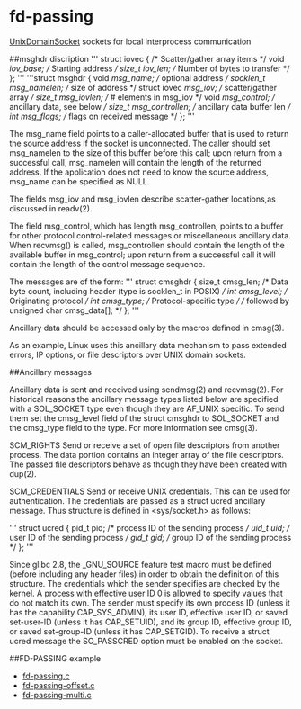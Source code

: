 # fd-passing 
[UnixDomainSocket](http://linux.die.net/man/7/unix) sockets for local interprocess communication

##msghdr discription
'''
struct iovec {                    /* Scatter/gather array items */
    void  *iov_base;              /* Starting address */
    size_t iov_len;               /* Number of bytes to transfer */
};
'''
'''struct msghdr {
    void         *msg_name;       /* optional address */
    socklen_t     msg_namelen;    /* size of address */
    struct iovec *msg_iov;        /* scatter/gather array */
    size_t        msg_iovlen;     /* # elements in msg_iov */
    void         *msg_control;    /* ancillary data, see below */
    size_t        msg_controllen; /* ancillary data buffer len */
    int           msg_flags;      /* flags on received message */
};
'''

The msg_name field points to a caller-allocated buffer that is used to return the source address if the socket is unconnected.  The
caller should set msg_namelen to the size of this buffer before this call; upon return from a successful call, msg_namelen will contain
the length of the returned address.  If the application does not need to know the source address, msg_name can be specified as NULL.

The fields msg_iov and msg_iovlen describe scatter-gather locations,as discussed in readv(2).

The field msg_control, which has length msg_controllen, points to a buffer for other protocol control-related messages or miscellaneous
ancillary data.  When recvmsg() is called, msg_controllen should contain the length of the available buffer in msg_control; upon
return from a successful call it will contain the length of the control message sequence.

The messages are of the form:
    '''
    struct cmsghdr {
        size_t cmsg_len;    /* Data byte count, including header
                               (type is socklen_t in POSIX) */
        int    cmsg_level;  /* Originating protocol */
        int    cmsg_type;   /* Protocol-specific type */
        /* followed by
           unsigned char cmsg_data[]; */
    };
    '''

Ancillary data should be accessed only by the macros defined in cmsg(3).

As an example, Linux uses this ancillary data mechanism to pass extended errors, IP options, or file descriptors over UNIX domain sockets.

##Ancillary messages

Ancillary data is sent and received using sendmsg(2) and recvmsg(2). 
For historical reasons the ancillary message types listed below are specified with a SOL_SOCKET type even though they are AF_UNIX specific. 
To send them set the cmsg_level field of the struct cmsghdr to SOL_SOCKET and the cmsg_type field to the type. For more information see cmsg(3).

SCM_RIGHTS
Send or receive a set of open file descriptors from another process. The data portion contains an integer array of the file descriptors.
The passed file descriptors behave as though they have been created with dup(2).

SCM_CREDENTIALS
Send or receive UNIX credentials. This can be used for authentication. The credentials are passed as a struct ucred ancillary message. 
Thus structure is defined in <sys/socket.h> as follows:

'''
struct ucred {
    pid_t pid;    /* process ID of the sending process */
    uid_t uid;    /* user ID of the sending process */
    gid_t gid;    /* group ID of the sending process */
};
'''

Since glibc 2.8, the _GNU_SOURCE feature test macro must be defined (before including any header files) in order to obtain the definition of this structure.
The credentials which the sender specifies are checked by the kernel. A process with effective user ID 0 is allowed to specify values that do not match its own. The sender must specify its own process ID (unless it has the capability CAP_SYS_ADMIN), its user ID, effective user ID, or saved set-user-ID (unless it has CAP_SETUID), and its group ID, effective group ID, or saved set-group-ID (unless it has CAP_SETGID). To receive a struct ucred message the SO_PASSCRED option must be enabled on the socket.

##FD-PASSING example

* [fd-passing.c](#fd-passing)
* [fd-passing-offset.c](#fd-passing-file-offset)
* [fd-passing-multi.c](#fd-passing-multi)
